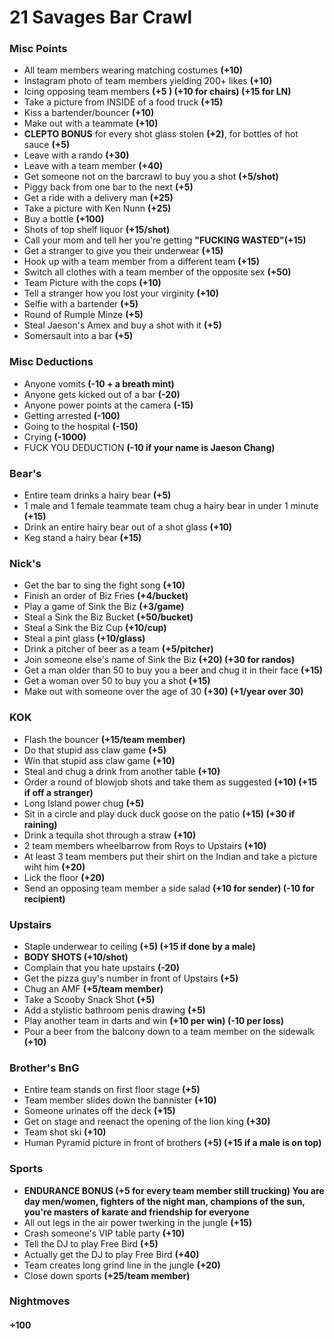 # 21 Savages Bar Crawl

### Misc Points
- All team members wearing matching costumes  **(+10)**
- Instagram photo of team members yielding 200+ likes **(+10)**
- Icing opposing team members **(+5 ) (+10 for chairs) (+15 for LN)**
- Take a picture from INSIDE of  a food truck **(+15)**
- Kiss a bartender/bouncer **(+10)**
- Make out with a teammate **(+10)**
- **CLEPTO BONUS** for every shot glass stolen **(+2)**, for bottles of hot sauce **(+5)**
- Leave with a rando **(+30)**
- Leave with a team member **(+40)**
- Get someone not on the barcrawl to buy you a shot **(+5/shot)**
- Piggy back from one bar to the next **(+5)**
- Get a ride with a delivery man **(+25)**
- Take a picture with Ken Nunn **(+25)**
- Buy a bottle **(+100)**
- Shots of top shelf liquor **(+15/shot)**
- Call your mom and tell her you're getting **"FUCKING WASTED"(+15)**
- Get a stranger to give you their underwear **(+15)**
- Hook up with a team member from a different team **(+15)**
- Switch all clothes with a team member of the opposite sex **(+50)**
- Team Picture with the cops **(+10)**
- Tell a stranger how you lost your virginity **(+10)**
- Selfie with a bartender **(+5)**
- Round of Rumple Minze **(+5)**
- Steal Jaeson's Amex and buy a shot with it **(+5)**
- Somersault into a bar **(+5)**


### Misc Deductions
- Anyone vomits **(-10 + a breath mint)**
- Anyone gets kicked out of a bar **(-20)**
- Anyone power points at the camera **(-15)**
- Getting arrested **(-100)**
- Going to the hospital **(-150)**
- Crying **(-1000)**
- FUCK YOU DEDUCTION **(-10 if your name is Jaeson Chang)**

### Bear's
- Entire team drinks a hairy bear **(+5)**
- 1 male and 1 female teammate team chug a hairy bear in under 1 minute **(+15)**
- Drink an entire hairy bear out of a shot glass **(+10)**
- Keg stand a hairy bear **(+15)**

### Nick's
- Get the bar to sing the fight song **(+10)**
- Finish an order of Biz Fries **(+4/bucket)**
- Play a game of Sink the Biz **(+3/game)**
- Steal a Sink the Biz Bucket **(+50/bucket)**
- Steal a Sink the Biz Cup **(+10/cup)**
- Steal a pint glass **(+10/glass)**
- Drink a pitcher of beer as a team **(+5/pitcher)**
- Join someone else's name of Sink the Biz **(+20) (+30 for randos)**
- Get a man older than 50 to buy you a beer and chug it in their face **(+15)**
- Get a woman over 50 to buy you a shot **(+15)**
- Make out with someone over the age of 30 **(+30) (+1/year over 30)**

### KOK
- Flash the bouncer **(+15/team member)**
- Do that stupid ass claw game **(+5)**
- Win that stupid ass claw game **(+10)**
- Steal and chug a drink from another table **(+10)**
- Order a round of blowjob shots and take them as suggested **(+10) (+15 if off a stranger)**
- Long Island power chug **(+5)**
- Sit in a circle and play duck duck goose on the patio **(+15) (+30 if raining)**
- Drink a tequila shot through a straw **(+10)**
- 2 team members wheelbarrow from Roys to Upstairs **(+10)**
- At least 3 team members put their shirt on the Indian and take a picture wiht him **(+20)**
- Lick the floor **(+20)**
- Send an opposing team member a side salad **(+10 for sender) (-10 for recipient)**

### Upstairs
- Staple underwear to ceiling **(+5) (+15 if done by a male)**
- **BODY SHOTS (+10/shot)**
- Complain that you hate upstairs **(-20)**
- Get the pizza guy's number in front of Upstairs **(+5)**
- Chug an AMF **(+5/team member)**
- Take a Scooby Snack Shot **(+5)**
- Add a stylistic bathroom penis drawing **(+5)**
- Play another team in darts and win **(+10 per win) (-10 per loss)**
- Pour a beer from the balcony down to a team member on the sidewalk **(+10)**

### Brother's BnG
- Entire team stands on first floor stage **(+5)**
- Team member slides down the bannister **(+10)**
- Someone urinates off the deck **(+15)**
- Get on stage and reenact the opening of the lion king **(+30)**
- Team shot ski **(+10)**
- Human Pyramid picture in front of brothers **(+5) (+15 if a male is on top)**

### Sports
- **ENDURANCE BONUS (+5 for every team member still trucking) You are day men/women, fighters of the night man, champions of the sun, you're masters of karate and friendship for everyone**
- All out legs in the air power twerking in the jungle **(+15)**
- Crash someone's VIP table party **(+10)**
- Tell the DJ to play Free Bird **(+5)**
- Actually get the DJ to play Free Bird **(+40)**
- Team creates long grind line in the jungle **(+20)**
- Close down sports **(+25/team member)**

### Nightmoves
#### +100